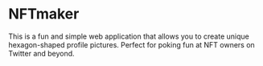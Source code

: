 # NFTmaker
This is a fun and simple web application that allows you to create unique hexagon-shaped profile pictures. Perfect for poking fun at NFT owners on Twitter and beyond.
